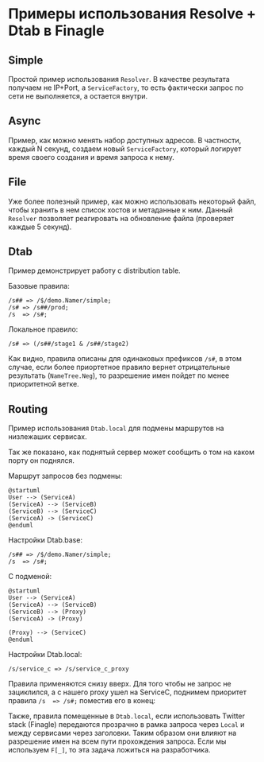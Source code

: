 # Примеры использования Resolve + Dtab в Finagle

## Simple
Простой пример использования `Resolver`. 
В качестве результата получаем не IP+Port, а `ServiceFactory`,
то есть фактически запрос по сети не выполняется, а остается внутри. 

## Async
Пример, как можно менять набор доступных адресов. 
В частности, каждый N секунд, создаем новый `ServiceFactory`, 
который логирует время своего создания и время запроса к нему. 

## File
Уже более полезный пример, как можно использовать некоторый файл,
чтобы хранить в нем список хостов и метаданные к ним. 
Данный `Resolver` позволяет реагировать на обновление файла (проверяет каждые 5 секунд). 

## Dtab
Пример демонстрирует работу с distribution table.

Базовые правила:
```
/s## => /$/demo.Namer/simple;
/s# => /s##/prod;
/s  => /s#;
```
Локальное правило:
```
/s# => (/s##/stage1 & /s##/stage2)
```

Как видно, правила описаны для одинаковых префиксов `/s#`,
в этом случае, если более приортетное правило вернет отрицательные результать
(`NameTree.Neg`), то разрешение имен пойдет по менее приоритетной ветке.

## Routing
Пример использования `Dtab.local` для подмены маршрутов на низлежаших сервисах.

Так же показано, как поднятый сервер может сообщить о том на каком порту он поднялся.

Маршрут запросов без подмены:

```plantuml
@startuml
User --> (ServiceA)
(ServiceA) --> (ServiceB)
(ServiceB) --> (ServiceC)
(ServiceA) -> (ServiceC)
@enduml
```

Настройки Dtab.base:
```
/s## => /$/demo.Namer/simple;
/s  => /s#;
```

С подменой:

```plantuml
@startuml
User --> (ServiceA)
(ServiceA) --> (ServiceB)
(ServiceB) --> (Proxy)
(ServiceA) -> (Proxy)

(Proxy) --> (ServiceC)
@enduml
```

Настройки Dtab.local:

```
/s/service_c => /s/service_c_proxy
```

Правила применяются снизу вверх. 
Для того чтобы не запрос не зациклился, а с нашего proxy ушел на ServiceC,
поднимем приоритет правила `/s  => /s#;` поместив его в конец:

Также, правила помещенные в `Dtab.local`, если использовать Twitter stack (Finagle)
передаются прозрачно в рамка запроса через `Local` и между сервисами через заголовки. 
Таким образом они влияют на разрешение имен на всем пути прохождения запроса.
Если мы используем `F[_]`, то эта задача ложиться на разработчика.